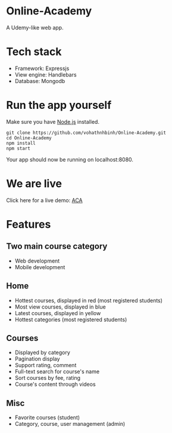 # Online-Academy
A Udemy-like web app.
# Tech stack
* Framework: Expressjs
* View engine: Handlebars
* Database: Mongodb
# Run the app yourself
Make sure you have [Node.js](https://nodejs.org/en/) installed.
```
git clone https://github.com/vohathnhbinh/Online-Academy.git
cd Online-Academy
npm install
npm start
```
Your app should now be running on localhost:8080.
# We are live
Click here for a live demo: [ACA](https://carot-uwu.herokuapp.com/)
# Features
## Two main course category
* Web development
* Mobile development
## Home
* Hottest courses, displayed in red (most registered students)
* Most view courses, displayed in blue
* Latest courses, displayed in yellow
* Hottest categories (most registered students)
## Courses
* Displayed by category
* Pagination display
* Support rating, comment
* Full-text search for course's name
* Sort courses by fee, rating
* Course's content through videos
## Misc
* Favorite courses (student)
* Category, course, user management (admin)
